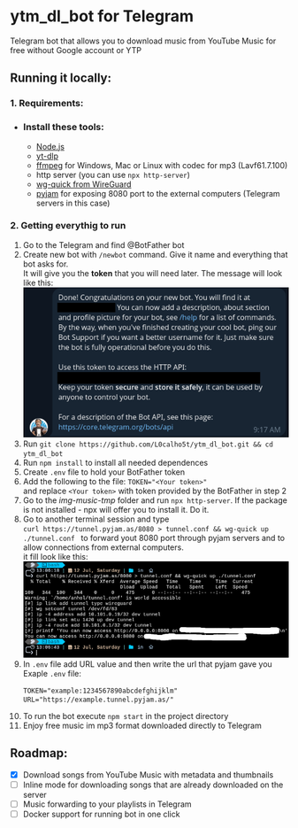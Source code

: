 # ytm_dl_bot for Telegram
 Telegram bot that allows you to download music from YouTube Music for free without Google account or YTP

## **Running it locally:**
### 1. Requirements:
* ### Install these tools:
    * [Node.js](nodejs.org/en)  
    * [yt-dlp](https://github.com/yt-dlp/yt-dlp)
    * [ffmpeg](https://ffmpeg.org/)  for Windows, Mac or Linux with codec for mp3 (Lavf61.7.100)
    * http server (you can use `npx http-server`)
    * [wg-quick from WireGuard](https://www.wireguard.com/install/)
    * [pyjam](https://tunnel.pyjam.as/) for exposing 8080 port to the external computers (Telegram servers in this case)

### 2. Getting everythig to run
1. Go to the Telegram and find @BotFather bot
2. Create new bot with `/newbot` command. Give it name and everything that bot asks for. </br> It will give you the **token** that you will need later. The message will look like this:
    ![Image](example1.png)
3. Run `git clone https://github.com/L0calho5t/ytm_dl_bot.git && cd ytm_dl_bot`
3. Run `npm install` to install all needed dependences
5. Create `.env` file to hold your BotFather token
6. Add the following to the file: `TOKEN="<Your token>"`</br> and replace `<Your token>` with token provided by the BotFather in step 2
7. Go to the *img-music-tmp* folder and run `npx http-server`. If the package is not installed - npx will offer you to install it. Do it.
8. Go to another terminal session and type </br> ```curl https://tunnel.pyjam.as/8080 > tunnel.conf && wg-quick up ./tunnel.conf ``` to forward yout 8080 port through pyjam servers and to allow connections from external computers. </br> it fill look like this: ![placeholder](pyjam.png)
9. In `.env` file add URL value and then write the url that pyjam gave you </br> Exaple `.env` file: 
    ```
    TOKEN="example:1234567890abcdefghijklm"
    URL="https://example.tunnel.pyjam.as/"
    ```
10. To run the bot execute `npm start` in the project directory
11. Enjoy free music im mp3 format downloaded directly to Telegram

## **Roadmap:**
* [X] Download songs from YouTube Music with metadata and thumbnails
* [ ] Inline mode for downloading songs that are already downloaded on the server
* [ ] Music forwarding to your playlists in Telegram
* [ ] Docker support for running bot in one click